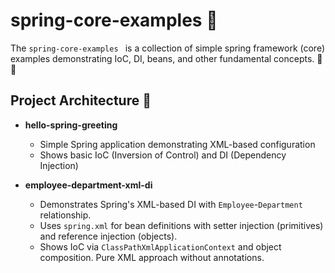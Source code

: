 # spring-core-examples 🚀
The `spring-core-examples ` is a collection of simple spring framework (core) examples demonstrating IoC, DI, beans, and other fundamental concepts. 💉🌱

## Project Architecture 📂

- **hello-spring-greeting**
  - Simple Spring application demonstrating XML-based configuration
  - Shows basic IoC (Inversion of Control) and DI (Dependency Injection)

-  **employee-department-xml-di**
   -  Demonstrates Spring's XML-based DI with `Employee`-`Department` relationship.
   -  Uses `spring.xml` for bean definitions with setter injection (primitives) and reference injection (objects).
   -  Shows IoC via `ClassPathXmlApplicationContext` and object composition. Pure XML approach without annotations.
